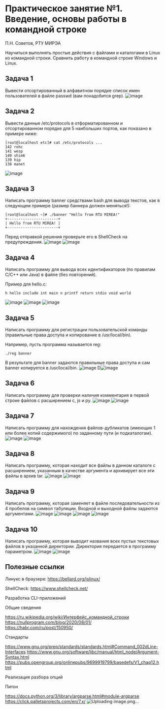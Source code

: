 # Практическое занятие №1. Введение, основы работы в командной строке

П.Н. Советов, РТУ МИРЭА

Научиться выполнять простые действия с файлами и каталогами в Linux из командной строки. Сравнить работу в командной строке Windows и Linux.

## Задача 1

Вывести отсортированный в алфавитном порядке список имен пользователей в файле passwd (вам понадобится grep).
![image](https://github.com/user-attachments/assets/d6f72ef2-9481-4e0a-815a-ef72847069ef)

## Задача 2

Вывести данные /etc/protocols в отформатированном и отсортированном порядке для 5 наибольших портов, как показано в примере ниже:

```
[root@localhost etc]# cat /etc/protocols ...
142 rohc
141 wesp
140 shim6
139 hip
138 manet
```
![image](https://github.com/user-attachments/assets/69a3d24f-c405-4438-a60b-63a52a0efc28)

## Задача 3

Написать программу banner средствами bash для вывода текстов, как в следующем примере (размер баннера должен меняться!):

```
[root@localhost ~]# ./banner "Hello from RTU MIREA!"
+-----------------------+
| Hello from RTU MIREA! |
+-----------------------+
```

Перед отправкой решения проверьте его в ShellCheck на предупреждения.
![image](https://github.com/user-attachments/assets/3223491b-4df0-40ad-bc1b-5893d2aebd9b)
![image](https://github.com/user-attachments/assets/9f3ea1f0-20bd-4a24-92b3-2845f59db26b)


## Задача 4

Написать программу для вывода всех идентификаторов (по правилам C/C++ или Java) в файле (без повторений).

Пример для hello.c:

```
h hello include int main n printf return stdio void world
```
![image](https://github.com/user-attachments/assets/88717265-17c4-4946-b609-146d612c8927)
![image](https://github.com/user-attachments/assets/702573ee-ea57-4b9a-b44c-35e358dad789)
![image](https://github.com/user-attachments/assets/90e4ab22-6cf6-415f-832e-8c299dd3dab3)

## Задача 5

Написать программу для регистрации пользовательской команды (правильные права доступа и копирование в /usr/local/bin).

Например, пусть программа называется reg:

```
./reg banner
```

В результате для banner задаются правильные права доступа и сам banner копируется в /usr/local/bin.
![image](https://github.com/user-attachments/assets/a302533f-6469-4830-a7c4-18a0169c988e)
D![image](https://github.com/user-attachments/assets/d9fef99b-57a9-422a-824a-a2d29e6a1e27)

## Задача 6

Написать программу для проверки наличия комментария в первой строке файлов с расширением c, js и py.
![image](https://github.com/user-attachments/assets/725d881f-13fc-4d3c-be03-164456c9a3ea)
![image](https://github.com/user-attachments/assets/eb1a6d07-a82f-4131-9b69-928aabe0a5f5)

## Задача 7

Написать программу для нахождения файлов-дубликатов (имеющих 1 или более копий содержимого) по заданному пути (и подкаталогам).
![image](https://github.com/user-attachments/assets/556b326b-da78-42fa-84b5-6fff883402b4)
![image](https://github.com/user-attachments/assets/20754644-7820-497c-af54-ad4641a16173)

## Задача 8

Написать программу, которая находит все файлы в данном каталоге с расширением, указанным в качестве аргумента и архивирует все эти файлы в архив tar.
![image](https://github.com/user-attachments/assets/249bc1d0-a0c8-41c8-8c65-8e834bd4bf8b)
![image](https://github.com/user-attachments/assets/cd7f3193-19e5-4bbe-9b7c-1ffaf726d2fd)

## Задача 9

Написать программу, которая заменяет в файле последовательности из 4 пробелов на символ табуляции. Входной и выходной файлы задаются аргументами.
![image](https://github.com/user-attachments/assets/079d865e-414e-4910-8091-22e276ef297e)
![image](https://github.com/user-attachments/assets/66e3b1be-064c-4da6-b986-a16446afb462)
![image](https://github.com/user-attachments/assets/9df0833e-e8c2-473d-be00-6c54db91de0b)
![image](https://github.com/user-attachments/assets/e05a4fd9-2e3d-441b-8c55-b28e134e475f)

## Задача 10

Написать программу, которая выводит названия всех пустых текстовых файлов в указанной директории. Директория передается в программу параметром. 
![image](https://github.com/user-attachments/assets/8db2c5ce-06ef-4226-ae1d-1deeefd08763)
![image](https://github.com/user-attachments/assets/a1fe5a44-94ca-44db-808e-cc6705c44f95)

## Полезные ссылки

Линукс в браузере: https://bellard.org/jslinux/

ShellCheck: https://www.shellcheck.net/

Разработка CLI-приложений

Общие сведения

https://ru.wikipedia.org/wiki/Интерфейс_командной_строки
https://nullprogram.com/blog/2020/08/01/
https://habr.com/ru/post/150950/

Стандарты

https://www.gnu.org/prep/standards/standards.html#Command_002dLine-Interfaces
https://www.gnu.org/software/libc/manual/html_node/Argument-Syntax.html
https://pubs.opengroup.org/onlinepubs/9699919799/basedefs/V1_chap12.html

Реализация разбора опций

Питон

https://docs.python.org/3/library/argparse.html#module-argparse
https://click.palletsprojects.com/en/7.x/
![Uploading image.png…]()
